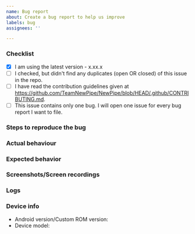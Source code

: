 ```yaml
---
name: Bug report
about: Create a bug report to help us improve
labels: bug
assignees: ''

---
```


<!--
Oh no, a bug! It happens. Thanks for reporting an issue with NewPipe. To make it easier for us to help you please enter detailed information in the template we have provided below. If a section isn't relevant, just delete it, though it would be helpful to still provide as much detail as possible.
-->

<!-- IF YOU DON'T FILL IN THE TEMPLATE PROPERLY, YOUR ISSUE IS LIABLE TO BE CLOSED. If you feel tired/lazy right now, open your issue some other time. We'll wait. -->

<!-- The comments between these brackets won't show up in the submitted issue (as you can see in the Preview). -->

### Checklist
<!-- The first box has been checked for you to show you how it is done. -->

- [x] I am using the latest version - x.xx.x <!-- Check https://github.com/TeamNewPipe/NewPipe/releases -->
- [ ] I checked, but didn't find any duplicates (open OR closed) of this issue in the repo. <!-- Seriously, check. O_O -->
- [ ] I have read the contribution guidelines given at https://github.com/TeamNewPipe/NewPipe/blob/HEAD/.github/CONTRIBUTING.md.
- [ ] This issue contains only one bug. I will open one issue for every bug report I want to file.

### Steps to reproduce the bug
<!--
1. Go to '...'
2. Press on '....'
3. Swipe down to '....'
-->

<!-- If you can't cause the bug to show up again reliably (and hence don't have a proper set of steps to give us), please still try to give as many details as possible on how you think you encountered the bug. -->



### Actual behaviour
<!-- Tell us what happens with the steps given above. -->



### Expected behavior
<!-- Tell us what you expect to happen. -->



### Screenshots/Screen recordings
<!-- If applicable, add screenshots or a screen recording to help explain your problem. GitHub supports uploading them directly in the issue text box. If your file is too big for Github to accept, feel free to paste a link from an image/video hoster here instead. -->

<!-- DON'T POST SCREENSHOTS OF THE ERROR PAGE. Use the buttons given on the error page to paste the error as text in the Logs section below. -->



### Logs
<!-- If your bug includes a crash (where you're shown the Error Report page with a bunch of info), tap on "Copy formatted report" at the bottom and paste it here: -->

<!-- That's right, here! -->



<!-- Please fill this out when you do not provide a log generate by YouTube Video Downloader -->

### Device info

 - Android version/Custom ROM version:
 - Device model:

